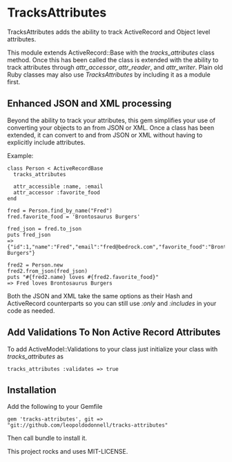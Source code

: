 # TracksAttributes

TracksAttributes adds the ability to track ActiveRecord and Object level attributes.

This module extends ActiveRecord::Base with the *tracks_attributes* class method. Once this has been called
the class is extended with the ability to track attributes through *attr_accessor*, *attr_reader*, and *attr_writer*.
Plain old Ruby classes may also use *TracksAttributes* by including it as a module first.

## Enhanced JSON and XML processing

Beyond the ability to track your attributes, this gem simplifies your use of converting your objects to an from JSON or XML.
Once a class has been extended, it can convert to and from JSON or XML without having to explicitly include attributes.

Example:

    class Person < ActiveRecordBase
      tracks_attributes
      
      attr_accessible :name, :email
      attr_accessor :favorite_food
    end
    
    fred = Person.find_by_name("Fred")
    fred.favorite_food = 'Brontosaurus Burgers'
    
    fred_json = fred.to_json
    puts fred_json
    => {"id":1,"name":"Fred","email":"fred@bedrock.com","favorite_food":"Brontosaurus Burgers"}
    
    fred2 = Person.new
    fred2.from_json(fred_json)
    puts "#{fred2.name} loves #{fred2.favorite_food}"
    => Fred loves Brontosaurus Burgers

Both the JSON and XML take the same options as their Hash and ActiveRecord counterparts so you can still
use *:only* and *:includes* in your code as needed.

## Add Validations To Non Active Record Attributes

To add ActiveModel::Validations to your class just initialize your class with *tracks_attributes* as

    tracks_attributes :validates => true
    
## Installation

Add the following to your Gemfile

    gem 'tracks-attributes', git => "git://github.com/leopoldodonnell/tracks-attributes"

Then call bundle to install it.


This project rocks and uses MIT-LICENSE.